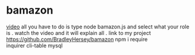 # bamazon
<a href="https://youtu.be/_KNyfslr7LI" target="_blank">video</a>
all you have to do is type node bamazon.js
and select what your role is .
watch the video and it will explain all .
link to my project https://github.com/BradleyHersey/bamazon
npm i require<br>
       inquirer
       cli-table
       mysql
        
